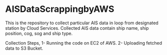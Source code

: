 # AISDataScrappingbyAWS

This is the repository to collect particular AIS data in loop from designated station by Cloud Services.
Collected AIS data contain ship name, ship position, cog, sog and ship type.

Collection Steps, 
1- Running the code on EC2 of AWS.
2- Uploading fetched data to S3 Bucket.
